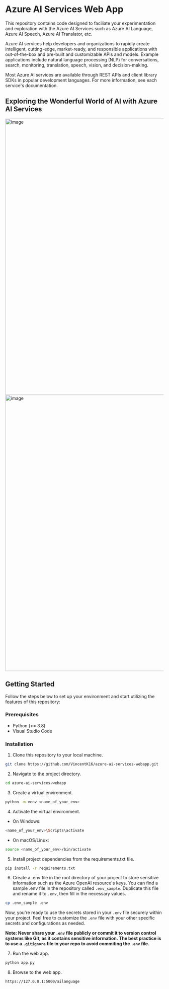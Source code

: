 # Azure AI Services Web App
This repository contains code designed to faciliate your experimentation and exploration with the Azure AI Services such as Azure AI Language, Azure AI Speech, Azure AI Translator, etc.

Azure AI services help developers and organizations to rapidly create intelligent, cutting-edge, market-ready, and responsible applications with out-of-the-box and pre-built and customizable APIs and models. Example applications include natural language processing (NLP) for conversations, search, monitoring, translation, speech, vision, and decision-making.

Most Azure AI services are available through REST APIs and client library SDKs in popular development languages. For more information, see each service's documentation.

## Exploring the Wonderful World of AI with Azure AI Services
<img width="878" alt="image" src="https://github.com/user-attachments/assets/63bf51df-fb1e-4c1b-91a0-0e337ec64c51">
<br>
<img width="878" alt="image" src="https://github.com/user-attachments/assets/633d76b6-f70c-4d0a-a724-334eaf95ca2b">


## Getting Started

Follow the steps below to set up your environment and start utilizing the features of this repository:

### Prerequisites

- Python (>= 3.8)
- Visual Studio Code
  
### Installation

1. Clone this repository to your local machine.

```bash
git clone https://github.com/VincentK16/azure-ai-services-webapp.git
```

2. Navigate to the project directory.

```bash
cd azure-ai-services-webapp
```

3. Create a virtual environment.

```bash
python -m venv <name_of_your_env>
```

4. Activate the virtual environment.

- On Windows:

```bash
<name_of_your_env>\Scripts\activate
```

- On macOS/Linux:
```bash
source <name_of_your_env>/bin/activate
```

5. Install project dependencies from the requirements.txt file.

```bash
pip install -r requirements.txt
```

6. Create a .env file in the root directory of your project to store sensitive information such as the Azure OpenAI resource's keys. You can find a sample .env file in the repository called `.env_sample`. Duplicate this file and rename it to `.env`, then fill in the necessary values.

```bash
cp .env_sample .env
```

Now, you're ready to use the secrets stored in your `.env` file securely within your project. Feel free to customize the `.env` file with your other specific secrets and configurations as needed.

**Note: Never share your `.env` file publicly or commit it to version control systems like Git, as it contains sensitive information. The best practice is to use a `.gitignore` file in your repo to avoid commiting the `.env` file.**

7. Run the web app.
   
```bash
python app.py
```

8. Browse to the web app.

```bash
https://127.0.0.1:5000/ailanguage
```
